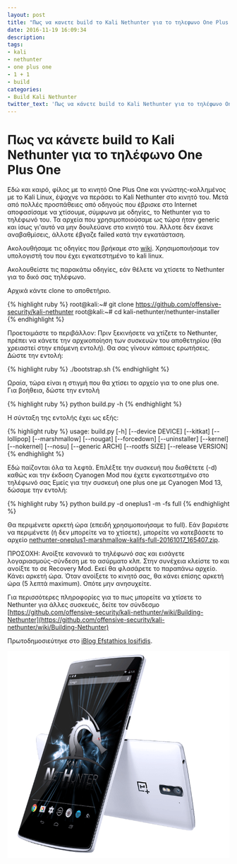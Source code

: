```yaml
---
layout: post
title: "Πως να κανετε build το Kali Nethunter για το τηλεφωνο One Plus One"
date: 2016-11-19 16:09:34
description: 
tags:
- kali
- nethunter
- one plus one
- 1 + 1
- build
categories:
- Build Kali Nethunter
twitter_text: 'Πως να κάνετε build το Kali Nethunter για το τηλέφωνο One Plus One'
---
```


# Πως να κάνετε build το Kali Nethunter για το τηλέφωνο One Plus One

Εδώ και καιρό, φίλος με το κινητό One Plus One και γνώστης-κολλημένος με το Kali Linux, έψαχνε να περάσει το Kali Nethunter στο κινητό του. Μετά από πολλές προσπάθειες από οδηγούς που έβρισκε στο Internet αποφασίσαμε να χτίσουμε, σύμφωνα με οδηγίες, το Nethunter για το τηλέφωνό του. Τα αρχεία που χρησιμοποιούσαμε ως τώρα ήταν generic και ίσως γι'αυτό να μην δουλεύανε στο κινητό του. Άλλοτε δεν έκανε αναβαθμίσεις, άλλοτε έβγαζε failed κατά την εγκατάσταση.

Ακολουθήσαμε τις οδηγίες που βρήκαμε στο [wiki](https://github.com/offensive-security/kali-nethunter/wiki). Χρησιμοποιήσαμε τον υπολογιστή του που έχει εγκατεστημένο το kali linux.

Ακολουθείστε τις παρακάτω οδηγίες, εάν θέλετε να χτίσετε το Nethunter για το δικό σας τηλέφωνο.

Αρχικά κάντε clone το αποθετήριο.

{% highlight ruby %}
root@kali:~# git clone https://github.com/offensive-security/kali-nethunter
root@kali:~# cd kali-nethunter/nethunter-installer 
{% endhighlight %}

Προετοιμάστε το περιβάλλον: Πριν ξεκινήσετε να χτίζετε το Nethunter, πρέπει να κάνετε την αρχικοποίηση των συσκευών του αποθετηρίου (θα χρειαστεί στην επόμενη εντολή). Θα σας γίνουν κάποιες ερωτήσεις. Δώστε την εντολή:

{% highlight ruby %}
./bootstrap.sh 
{% endhighlight %}

Ωραία, τώρα είναι η στιγμή που θα χτίσει το αρχείο για το one plus one. Για βοήθεια, δώστε την εντολή

{% highlight ruby %}
python build.py -h
{% endhighlight %}

Η σύνταξη της εντολής έχει ως εξής:

{% highlight ruby %}
usage: build.py [-h] [--device DEVICE] [--kitkat] [--lollipop] [--marshmallow]
[--nougat] [--forcedown] [--uninstaller] [--kernel]
[--nokernel] [--nosu] [--generic ARCH] [--rootfs SIZE]
[--release VERSION]
{% endhighlight %}

Εδώ παίζονται όλα τα λεφτά. Επιλέξτε την συσκευή που διαθέτετε (-d) καθώς και την έκδοση Cyanogen Mod που έχετε εγκατεστημένο στο τηλέφωνό σας Εμείς για την συσκευή one plus one με Cyanogen Mod 13, δώσαμε την εντολή:

{% highlight ruby %}
python build.py -d oneplus1 -m -fs full
{% endhighlight %}

Θα περιμένετε αρκετή ώρα (επειδή χρησιμοποιήσαμε το full). Εάν βαριέστε να περιμένετε (ή δεν μπορείτε να το χτίσετε), μπορείτε να κατεβάσετε το αρχείο [nethunter-oneplus1-marshmallow-kalifs-full-20161017_165407.zip](http://adf.ly/6023302/nethunter-oneplus1-marshmallow).

ΠΡΟΣΟΧΗ: Ανοίξτε κανονικά το τηλέφωνό σας και εισάγετε λογαριασμούς-σύνδεση με το ασύρματο κλπ. Στην συνέχεια κλείστε το και ανοίξτε το σε Recovery Mod. Εκεί θα φλασάρετε το παραπάνω αρχείο. Κάνει αρκετή ώρα. Όταν ανοίξετε το κινητό σας, θα κάνει επίσης αρκετή ώρα (5 λεπτά maximum). Οπότε μην ανησυχείτε.

Για περισσότερες πληροφορίες για το πως μπορείτε να χτίσετε το Nethunter για άλλες συσκευές, δείτε τον σύνδεσμο
[https://github.com/offensive-security/kali-nethunter/wiki/Building-Nethunter](https://github.com/offensive-security/kali-nethunter/wiki/Building-Nethunter)

Πρωτοδημοσιεύτηκε στο [iBlog Efstathios Iosifidis](http://eiosifidis.blogspot.gr/2016/10/build-kali-nethunter-one-plus-one.html).

![One Plus One](/post_images/kalinethunter/1plus1-nethunter.png)
